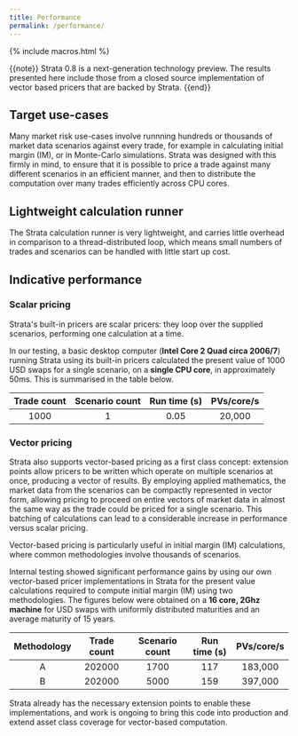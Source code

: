 ```yaml
---
title: Performance
permalink: /performance/
---
```


{% include macros.html %}

{{note}} Strata 0.8 is a next-generation technology preview. The results presented here include those from a closed source implementation of vector based pricers that are backed by Strata. {{end}}


## Target use-cases

Many market risk use-cases involve runnning hundreds or thousands of market data scenarios against every trade, for example in calculating initial margin (IM), or in Monte-Carlo simulations. Strata was designed with this firmly in mind, to ensure that it is possible to price a trade against many different scenarios in an efficient manner, and then to distribute the computation over many trades efficiently across CPU cores.


## Lightweight calculation runner

The Strata calculation runner is very lightweight, and carries little overhead in comparison to a thread-distributed loop, which means small numbers of trades and scenarios can be handled with little start up cost.

## Indicative performance

### Scalar pricing

Strata's built-in pricers are scalar pricers: they loop over the supplied scenarios, performing one calculation at a time.

In our testing, a basic desktop computer (**Intel Core 2 Quad circa 2006/7**) running Strata using its built-in pricers calculated the present value of 1000 USD swaps for a single scenario, on a **single CPU core**, in approximately 50ms. This is summarised in the table below.

| Trade count |  Scenario count |  Run time (s) | PVs/core/s |
|:-----------:|:---------------:|:-------------:|:----------:|
| 1000        |              1  |     0.05      |   20,000   |


### Vector pricing

Strata also supports vector-based pricing as a first class concept: extension points allow pricers to be written which operate on multiple scenarios at once, producing a vector of results. By employing applied mathematics, the market data from the scenarios can be compactly represented in vector form, allowing pricing to proceed on entire vectors of market data in almost the same way as the trade could be priced for a single scenario. This batching of calculations can lead to a considerable increase in performance versus scalar pricing.

Vector-based pricing is particularly useful in initial margin (IM) calculations, where common methodologies involve thousands of scenarios.

Internal testing showed significant performance gains by using our own vector-based pricer implementations in Strata for the present value calculations required to compute initial margin (IM) using two methodologies. The figures below were obtained on a **16 core, 2Ghz machine** for USD swaps with uniformly distributed maturities and an average maturity of 15 years.

|  Methodology  | Trade count |  Scenario count |  Run time (s) | PVs/core/s |
|:-------------:|:-----------:|:---------------:|:-------------:|:----------:|
| A             |   202000    |           1700  |     117       |   183,000  |
| B             |   202000    |           5000  |     159       |   397,000  |

Strata already has the necessary extension points to enable these implementations, and work is ongoing to bring this code into production and extend asset class coverage for vector-based computation.
